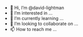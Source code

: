 - 👋 Hi, I’m @david-lightman
- 👀 I’m interested in ...
- 🌱 I’m currently learning ...
- 💞️ I’m looking to collaborate on ...
- 📫 How to reach me ...

<!---
david-lightman/david-lightman is a ✨ special ✨ repository because its `README.md` (this file) appears on your GitHub profile.
You can click the Preview link to take a look at your changes.
--->

